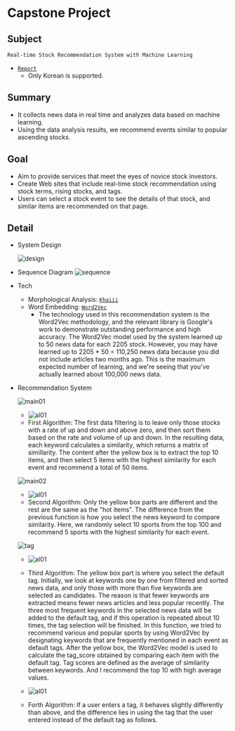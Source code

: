 # Capstone Project

## Subject

`Real-time Stock Recommendation System with Machine Learning`

* [`Report`](https://capstone.uos.ac.kr/cdc/index.php/살아서나가자)
  * Only Korean is supported.

## Summary

* It collects news data in real time and analyzes data based on machine learning.
* Using the data analysis results, we recommend events similar to popular ascending stocks.

## Goal

* Aim to provide services that meet the eyes of novice stock investors.
* Create Web sites that include real-time stock recommendation using stock terms, rising stocks, and tags.
* Users can select a stock event to see the details of that stock, and similar items are recommended on that page.

## Detail

* System Design

    ![design](./img/SystemDesign.png?raw=true)

* Sequence Diagram
    ![sequence](./img/SequenceDiagram.jpg)

* Tech
  * Morphological Analysis: [`Khaiii`](https://github.com/kakao/khaiii)
  * Word Embedding: [`Word2Vec`](https://radimrehurek.com/gensim/models/word2vec.html)
    * The technology used in this recommendation system is the Word2Vec methodology, and the relevant library is Google's work to demonstrate outstanding performance and high accuracy. The Word2Vec model used by the system learned up to 50 news data for each 2205 stock. However, you may have learned up to 2205 * 50 = 110,250 news data because you did not include articles two months ago. This is the maximum expected number of learning, and we're seeing that you've actually learned about 100,000 news data.

* Recommendation System

  ![main01](./img/main01.png)
  * ![al01](./img/algorithm01.png)
  * First Algorithm: The first data filtering is to leave only those stocks with a rate of up and down and above zero, and then sort them based on the rate and volume of up and down. In the resulting data, each keyword calculates a similarity, which returns a matrix of simillarity. The content after the yellow box is to extract the top 10 items, and then select 5 items with the highest similarity for each event and recommend a total of 50 items.

  ![main02](./img/main02.png)
  * ![al01](./img/algorithm02.png)
  * Second Algorithm: Only the yellow box parts are different and the rest are the same as the "hot items". The difference from the previous function is how you select the news keyword to compare similarity. Here, we randomly select 10 sports from the top 100 and recommend 5 sports with the highest similarity for each event.

  ![tag](./img/tag.png)
  * ![al01](./img/algorithm03.png)
  * Third Algorithm: The yellow box part is where you select the default tag. Initially, we look at keywords one by one from filtered and sorted news data, and only those with more than five keywords are selected as candidates. The reason is that fewer keywords are extracted means fewer news articles and less popular recently. The three most frequent keywords in the selected news data will be added to the default tag, and if this operation is repeated about 10 times, the tag selection will be finished. In this function, we tried to recommend various and popular sports by using Word2Vec by designating keywords that are frequently mentioned in each event as default tags. After the yellow box, the Word2Vec model is used to calculate the tag_score obtained by comparing each item with the default tag. Tag scores are defined as the average of similarity between keywords. And I recommend the top 10 with high average values.

  * ![al01](./img/algorithm04.png)
  * Forth Algorithm: If a user enters a tag, it behaves slightly differently than above, and the difference lies in using the tag that the user entered instead of the default tag as follows.
